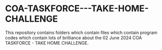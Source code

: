 # COA-TASKFORCE---TAKE-HOME-CHALLENGE
This repository contains folders which contain files which contain program codes which contain lots of brilliance about the 02 June 2024 COA TASKFORCE - TAKE HOME CHALLENGE.
